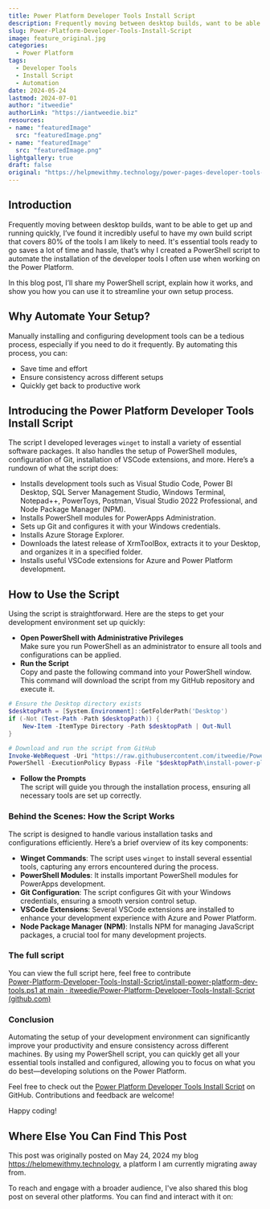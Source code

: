 ```yaml
---
title: Power Platform Developer Tools Install Script
description: Frequently moving between desktop builds, want to be able to get up and running quickly,  I’ve found it incredibly useful to have my own build script that covers 80% of the tools I am likely to need. It's essential tools ready to go saves a lot of time and hassle, that’s why I created a PowerShell script to automate the installation of the developer tools I often use when working on the Power Platform.
slug: Power-Platform-Developer-Tools-Install-Script
image: feature_original.jpg
categories:
  - Power Platform
tags:
  - Developer Tools
  - Install Script
  - Automation
date: 2024-05-24
lastmod: 2024-07-01
author: "itweedie"
authorLink: "https://iantweedie.biz"
resources:
- name: "featuredImage"
  src: "featuredImage.png"
- name: "featuredImage"
  src: "featuredImage.png"
lightgallery: true
draft: false
original: "https://helpmewithmy.technology/power-pages-developer-tools-install-script/"
---
```


## Introduction

Frequently moving between desktop builds, want to be able to get up and running quickly,  I’ve found it incredibly useful to have my own build script that covers 80% of the tools I am likely to need. It's essential tools ready to go saves a lot of time and hassle, that’s why I created a PowerShell script to automate the installation of the developer tools I often use when working on the Power Platform.

In this blog post, I’ll share my PowerShell script, explain how it works, and show you how you can use it to streamline your own setup process.

## Why Automate Your Setup?

Manually installing and configuring development tools can be a tedious process, especially if you need to do it frequently. By automating this process, you can:

- Save time and effort
- Ensure consistency across different setups
- Quickly get back to productive work

## Introducing the Power Platform Developer Tools Install Script

The script I developed leverages `winget` to install a variety of essential software packages. It also handles the setup of PowerShell modules, configuration of Git, installation of VSCode extensions, and more. Here’s a rundown of what the script does:

- Installs development tools such as Visual Studio Code, Power BI Desktop, SQL Server Management Studio, Windows Terminal, Notepad++, PowerToys, Postman, Visual Studio 2022 Professional, and Node Package Manager (NPM).
- Installs PowerShell modules for PowerApps Administration.
- Sets up Git and configures it with your Windows credentials.
- Installs Azure Storage Explorer.
- Downloads the latest release of XrmToolBox, extracts it to your Desktop, and organizes it in a specified folder.
- Installs useful VSCode extensions for Azure and Power Platform development.

## How to Use the Script

Using the script is straightforward. Here are the steps to get your development environment set up quickly:

- **Open PowerShell with Administrative Privileges**  
    Make sure you run PowerShell as an administrator to ensure all tools and configurations can be applied.
- **Run the Script**  
    Copy and paste the following command into your PowerShell window. This command will download the script from my GitHub repository and execute it.
    
```PowerShell
# Ensure the Desktop directory exists
$desktopPath = [System.Environment]::GetFolderPath('Desktop')
if (-Not (Test-Path -Path $desktopPath)) {
    New-Item -ItemType Directory -Path $desktopPath | Out-Null
}

# Download and run the script from GitHub
Invoke-WebRequest -Uri "https://raw.githubusercontent.com/itweedie/Power-Platform-Developer-Tools-Install-Script/main/install-power-platform-dev-tools.ps1" -OutFile "$desktopPath\install-power-platform-dev-tools.ps1"
PowerShell -ExecutionPolicy Bypass -File "$desktopPath\install-power-platform-dev-tools.ps1"
```

- **Follow the Prompts**  
    The script will guide you through the installation process, ensuring all necessary tools are set up correctly.

### Behind the Scenes: How the Script Works

The script is designed to handle various installation tasks and configurations efficiently. Here’s a brief overview of its key components:

- **Winget Commands**: The script uses `winget` to install several essential tools, capturing any errors encountered during the process.
- **PowerShell Modules**: It installs important PowerShell modules for PowerApps development.
- **Git Configuration**: The script configures Git with your Windows credentials, ensuring a smooth version control setup.
- **VSCode Extensions**: Several VSCode extensions are installed to enhance your development experience with Azure and Power Platform.
- **Node Package Manager (NPM)**: Installs NPM for managing JavaScript packages, a crucial tool for many development projects.

### The full script

You can view the full script here, feel free to contribute  
[Power-Platform-Developer-Tools-Install-Script/install-power-platform-dev-tools.ps1 at main · itweedie/Power-Platform-Developer-Tools-Install-Script (github.com)](https://github.com/itweedie/Power-Platform-Developer-Tools-Install-Script/blob/main/install-power-platform-dev-tools.ps1)

### Conclusion

Automating the setup of your development environment can significantly improve your productivity and ensure consistency across different machines. By using my PowerShell script, you can quickly get all your essential tools installed and configured, allowing you to focus on what you do best—developing solutions on the Power Platform.

Feel free to check out the [Power Platform Developer Tools Install Script](https://github.com/itweedie/Power-Platform-Developer-Tools-Install-Script) on GitHub. Contributions and feedback are welcome!

Happy coding!

## Where Else You Can Find This Post

This post was originally posted on May 24, 2024 my blog https://helpmewithmy.technology, a platform I am currently migrating away from. 

To reach and engage with a broader audience, I've also shared this blog post on several other platforms. You can find and interact with it on:

